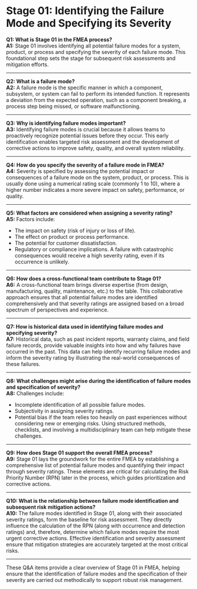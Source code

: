 # Stage 01: Identifying the Failure Mode and Specifying its Severity

**Q1: What is Stage 01 in the FMEA process?**  
**A1:** Stage 01 involves identifying all potential failure modes for a system, product, or process and specifying the severity of each failure mode. This foundational step sets the stage for subsequent risk assessments and mitigation efforts.

---

**Q2: What is a failure mode?**  
**A2:** A failure mode is the specific manner in which a component, subsystem, or system can fail to perform its intended function. It represents a deviation from the expected operation, such as a component breaking, a process step being missed, or software malfunctioning.

---

**Q3: Why is identifying failure modes important?**  
**A3:** Identifying failure modes is crucial because it allows teams to proactively recognize potential issues before they occur. This early identification enables targeted risk assessment and the development of corrective actions to improve safety, quality, and overall system reliability.

---

**Q4: How do you specify the severity of a failure mode in FMEA?**  
**A4:** Severity is specified by assessing the potential impact or consequences of a failure mode on the system, product, or process. This is usually done using a numerical rating scale (commonly 1 to 10), where a higher number indicates a more severe impact on safety, performance, or quality.

---

**Q5: What factors are considered when assigning a severity rating?**  
**A5:** Factors include:
- The impact on safety (risk of injury or loss of life).
- The effect on product or process performance.
- The potential for customer dissatisfaction.
- Regulatory or compliance implications.
A failure with catastrophic consequences would receive a high severity rating, even if its occurrence is unlikely.

---

**Q6: How does a cross-functional team contribute to Stage 01?**  
**A6:** A cross-functional team brings diverse expertise (from design, manufacturing, quality, maintenance, etc.) to the table. This collaborative approach ensures that all potential failure modes are identified comprehensively and that severity ratings are assigned based on a broad spectrum of perspectives and experience.

---

**Q7: How is historical data used in identifying failure modes and specifying severity?**  
**A7:** Historical data, such as past incident reports, warranty claims, and field failure records, provide valuable insights into how and why failures have occurred in the past. This data can help identify recurring failure modes and inform the severity rating by illustrating the real-world consequences of these failures.

---

**Q8: What challenges might arise during the identification of failure modes and specification of severity?**  
**A8:** Challenges include:
- Incomplete identification of all possible failure modes.
- Subjectivity in assigning severity ratings.
- Potential bias if the team relies too heavily on past experiences without considering new or emerging risks.
Using structured methods, checklists, and involving a multidisciplinary team can help mitigate these challenges.

---

**Q9: How does Stage 01 support the overall FMEA process?**  
**A9:** Stage 01 lays the groundwork for the entire FMEA by establishing a comprehensive list of potential failure modes and quantifying their impact through severity ratings. These elements are critical for calculating the Risk Priority Number (RPN) later in the process, which guides prioritization and corrective actions.

---

**Q10: What is the relationship between failure mode identification and subsequent risk mitigation actions?**  
**A10:** The failure modes identified in Stage 01, along with their associated severity ratings, form the baseline for risk assessment. They directly influence the calculation of the RPN (along with occurrence and detection ratings) and, therefore, determine which failure modes require the most urgent corrective actions. Effective identification and severity assessment ensure that mitigation strategies are accurately targeted at the most critical risks.

--- 

These Q&A items provide a clear overview of Stage 01 in FMEA, helping ensure that the identification of failure modes and the specification of their severity are carried out methodically to support robust risk management.